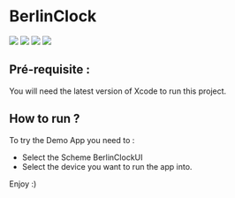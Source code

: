 # BerlinClock
![](https://img.shields.io/badge/version-1.0.0-green.svg) ![](https://img.shields.io/badge/xcode-12.3-orange.svg?logo=xcode) ![](https://img.shields.io/badge/swift-5-blue.svg?logo=swift) ![](https://badgen.net/badge/swiftui/yellow?icon=apple) 

## Pré-requisite :

You will need the latest version of Xcode to run this project. 

## How to run ? 

To try the Demo App you need to :

- Select the Scheme BerlinClockUI 
- Select the device you want to run the app into.

Enjoy :) 
